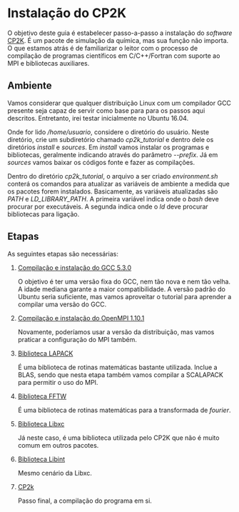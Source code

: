 # Instalação do CP2K

O objetivo deste guia é estabelecer passo-a-passo a instalação do _software_ [CP2K](https://www.cp2k.org/). É um pacote de simulação da química, mas sua função não importa. O que estamos atrás é de familiarizar o leitor com o processo de compilação de programas científicos em C/C++/Fortran com suporte ao MPI e bibliotecas auxiliares.

## Ambiente

Vamos considerar que qualquer distribuição Linux com um compilador GCC presente seja capaz de servir como base para para os passos aqui descritos. Entretanto, irei testar inicialmente no Ubuntu 16.04.

Onde for lido */home/usuario*, considere o diretório do usuário. Neste diretório, crie um subdiretório chamado *cp2k_tutorial* e dentro dele os diretórios *install* e *sources*. Em *install* vamos instalar os programas e bibliotecas, geralmente indicando através do parâmetro *--prefix*. Já em *sources* vamos baixar os códigos fonte e fazer as compilações.

Dentro do diretório *cp2k_tutorial*, o arquivo a ser criado *environment.sh* conterá os comandos para atualizar as variáveis de ambiente a medida que os pacotes forem instalados. Basicamente, as variáveis atualizadas são _PATH_ e *LD_LIBRARY_PATH*. A primeira variável indica onde o *bash* deve procurar por executáveis. A segunda indica onde o *ld* deve procurar bibliotecas para ligação.

## Etapas

As seguintes etapas são necessárias: 

1. [Compilação e instalação do GCC 5.3.0](https://github.com/jmhal/cp2k_tutorial/tree/master/doc/01_gcc)

   O objetivo é ter uma versão fixa do GCC, nem tão nova e nem tão velha. A idade mediana garante a maior compatibilidade. A versão padrão do Ubuntu seria suficiente, mas vamos aproveitar o tutorial para aprender a compilar uma versão do GCC.

2. [Compilação e instalação do OpenMPI 1.10.1](https://github.com/jmhal/cp2k_tutorial/tree/master/doc/02_openmpi)

   Novamente, poderíamos usar a versão da distribuição, mas vamos praticar a configuração do MPI também.

3. [Biblioteca LAPACK](https://github.com/jmhal/cp2k_tutorial/tree/master/doc/03_lapack)

   É uma biblioteca de rotinas matemáticas bastante utilizada. Inclue a BLAS, sendo que nesta etapa também vamos compilar a SCALAPACK para permitir o uso do MPI.

4. [Biblioteca FFTW](https://github.com/jmhal/cp2k_tutorial/tree/master/doc/04_fftw)
  
   É uma biblioteca de rotinas matemáticas para a transformada de _fourier_.

5. [Biblioteca Libxc](https://github.com/jmhal/cp2k_tutorial/tree/master/doc/05_libxc)

   Já neste caso, é uma biblioteca utilizada pelo CP2K que não é muito comum em outros pacotes.

6. [Biblioteca Libint](https://github.com/jmhal/cp2k_tutorial/tree/master/doc/06_libint)
   
   Mesmo cenário da Libxc.

7. [CP2k](https://github.com/jmhal/cp2k_tutorial/tree/master/doc/07_cp2k)
   
   Passo final, a compilação do programa em si.

